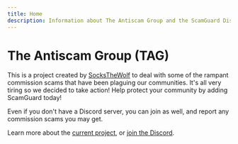 ```yaml
---
title: Home
description: Information about The Antiscam Group and the ScamGuard Discord bot
---
```


# The Antiscam Group (TAG)

This is a project created by [SocksTheWolf](https://wolf.stream) to deal with some of the rampant commission scams that have been plaguing our communities. It's all very tiring so we decided to take action! Help protect your community by adding ScamGuard today!

Even if you don't have a Discord server, you can join as well, and report any commission scams you may get.

Learn more about the [current project](/bot), or [join the Discord](/discord).
